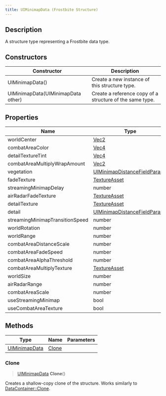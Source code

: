 ```yaml
---
title: UIMinimapData (Frostbite Structure)
---
```

## Description

A structure type representing a Frostbite data type.

## Constructors

| Constructor                        | Description                                              |
| ---------------------------------- | -------------------------------------------------------- |
| UIMinimapData()                    | Create a new instance of this structure type.            |
| UIMinimapData(UIMinimapData other) | Create a reference copy of a structure of the same type. |

## Properties

| Name                            | Type                                                         | Description |
| ------------------------------- | ------------------------------------------------------------ | ----------- |
| worldCenter                     | [Vec2](/vext/ref/cls/shr/Vec2)                            |             |
| combatAreaColor                 | [Vec4](/vext/ref/cls/shr/Vec4)                            |             |
| detailTextureTint               | [Vec4](/vext/ref/cls/shr/Vec4)                            |             |
| combatAreaMultiplyWrapAmount    | [Vec2](/vext/ref/cls/shr/Vec2)                            |             |
| vegetation                      | [UIMinimapDistanceFieldParams](UIMinimapDistanceFieldParams) |             |
| fadeTexture                     | [TextureAsset](TextureAsset)                                 |             |
| streamingMinimapDelay           | number                                                       |             |
| airRadarFadeTexture             | [TextureAsset](TextureAsset)                                 |             |
| detailTexture                   | [TextureAsset](TextureAsset)                                 |             |
| detail                          | [UIMinimapDistanceFieldParams](UIMinimapDistanceFieldParams) |             |
| streamingMinimapTransitionSpeed | number                                                       |             |
| worldRotation                   | number                                                       |             |
| worldRange                      | number                                                       |             |
| combatAreaDistanceScale         | number                                                       |             |
| combatAreaFadeSpeed             | number                                                       |             |
| combatAreaAlphaThreshold        | number                                                       |             |
| combatAreaMultiplyTexture       | [TextureAsset](TextureAsset)                                 |             |
| worldSize                       | number                                                       |             |
| airRadarRange                   | number                                                       |             |
| combatAreaScale                 | number                                                       |             |
| useStreamingMinimap             | bool                                                         |             |
| useCombatAreaTexture            | bool                                                         |             |

## Methods

| Type                           | Name            | Parameters |
| ------------------------------ | --------------- | ---------- |
| [UIMinimapData](UIMinimapData) | [Clone](#clone) |            |

### Clone

> [UIMinimapData](UIMinimapData) **Clone**()

Creates a shallow-copy clone of the structure. Works similarly to [DataContainer::Clone](/vext/ref/cls/shr/datacontainer#clone).
